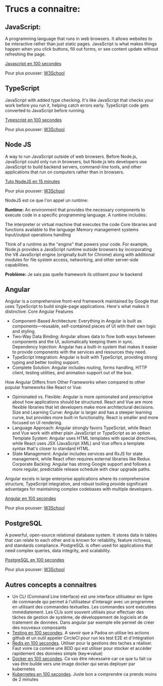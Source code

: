 # Trucs a connaitre:
## JavaScript:
A programming language that runs in web browsers. It allows websites to be interactive rather than just static pages. JavaScript is what makes things happen when you click buttons, fill out forms, or see content update without refreshing the page.

[Javascript en 100 secondes](https://www.youtube.com/watch?v=DHjqpvDnNGE)

Pour plus pousser: [W3School](https://www.w3schools.com/js/)
## TypeScript
JavaScript with added type checking. It's like JavaScript that checks your work before you run it, helping catch errors early. TypeScript code gets converted to JavaScript before running.

[Typescript en 100 secondes](https://www.youtube.com/watch?v=zQnBQ4tB3ZA)

Pour plus pousser: [W3School](https://www.w3schools.com/typescript/index.php)

## Node JS
A way to run JavaScript outside of web browsers. Before Node.js, JavaScript could only run in browsers, but Node.js lets developers use JavaScript to build backend servers, command-line tools, and other applications that run on computers rather than in browsers.

[Tuto NodeJS en 15 minutes](https://www.youtube.com/watch?v=ENrzD9HAZK4&t=2s)

Pour plus pousser: [W3School](https://www.w3schools.com/nodejs/default.asp)

NodeJS est ce que l'on appel un runtime:

**Runtime:** An environment that provides the necessary components to execute code in a specific programming language. A runtime includes:

The interpreter or virtual machine that executes the code
Core libraries and functions available to the language
Memory management systems
Input/output operations handling

Think of a runtime as the "engine" that powers your code. For example, Node.js provides a JavaScript runtime outside browsers by incorporating the V8 JavaScript engine (originally built for Chrome) along with additional modules for file system access, networking, and other server-side capabilities.

**Problème:** Je sais pas quelle framework ils utilisent pour le backend

## Angular

Angular is a comprehensive front-end framework maintained by Google that uses TypeScript to build single-page applications. Here's what makes it distinctive:
Core Angular Features
- Component-Based Architecture: Everything in Angular is built as components—reusable, self-contained pieces of UI with their own logic and styling.
- Two-Way Data Binding: Angular allows data to flow both ways between components and the UI, automatically keeping them in sync.
Dependency Injection: Angular has a built-in system that makes it easier to provide components with the services and resources they need.
- TypeScript Integration: Angular is built with TypeScript, providing strong typing and better tooling support.
- Complete Solution: Angular includes routing, forms handling, HTTP client, testing utilities, and animation support out of the box.

How Angular Differs from Other Frameworks when compared to other popular frameworks like React or Vue:

- Opinionated vs. Flexible: Angular is more opinionated and prescriptive about how applications should be structured. React and Vue are more flexible libraries that let developers make more architectural decisions.
Size and Learning Curve: Angular is larger and has a steeper learning curve, but provides more built-in functionality. React is smaller and more focused on UI rendering.
- Language Approach: Angular strongly favors TypeScript, while React and Vue work with either plain JavaScript or TypeScript as an option.
Template System: Angular uses HTML templates with special directives, while React uses JSX (JavaScript XML) and Vue offers a template syntax that's closer to standard HTML.
- State Management: Angular includes services and RxJS for state management, while React often requires external libraries like Redux.
Corporate Backing: Angular has strong Google support and follows a more regular, predictable release schedule with clear upgrade paths.

Angular excels in large enterprise applications where its comprehensive structure, TypeScript integration, and robust tooling provide significant advantages for maintaining complex codebases with multiple developers.

[Angular en 100 secondes](https://www.youtube.com/watch?v=Ata9cSC2WpM)

Pour plus pousser: [W3School](https://www.w3schools.com/angular/default.asp)

## PostgreSQL
A powerful, open-source relational database system. It stores data in tables that can relate to each other and is known for reliability, feature richness, and standards compliance. PostgreSQL is often used for applications that need complex queries, data integrity, and scalability.

[PostgreSQL en 100 secondes](https://www.youtube.com/watch?v=n2Fluyr3lbc)

Pour plus pousser: [W3School](https://www.w3schools.com/postgresql/index.php)

## Autres concepts a connaitres
- Un CLI (Command Line Interface) est une interface utilisateur en ligne de commande qui permet à l'utilisateur d'interagir avec un programme en utilisant des commandes textuelles. Les commandes sont exécutées immédiatement. Les CLIs sont souvent utilisés pour effectuer des tâches de gestion de système, de développement de logiciels et de traitement de données. Dans angular par exemple elle permet de créer des nouveaux composants
- [Testing en 100 secondes](https://www.youtube.com/watch?v=u6QfIXgjwGQ&t=93s). A savoir que a Padoa on utilise les actions github et un outil appeler CircleCI pour run les test E2E et d'intégration
- [Redis en 100 secondes](https://www.youtube.com/watch?v=G1rOthIU-uo). Utiliser pour la gestions des taches a réaliser. Faut voire ca comme une BDD qui est utiliser pour stocker et accéder rapidement des données simple (key=>value)
- [Docker en 100 secondes](https://www.youtube.com/watch?v=Gjnup-PuquQ). Ca vas être nécessaire car ce que tu fait ca vas être builde vers une image docker qui seras deployer par kubernetes
- [Kubernetes en 100 secondes](https://www.youtube.com/watch?v=PziYflu8cB8). Juste bon a comprendre ca prends moins de 2 minutes